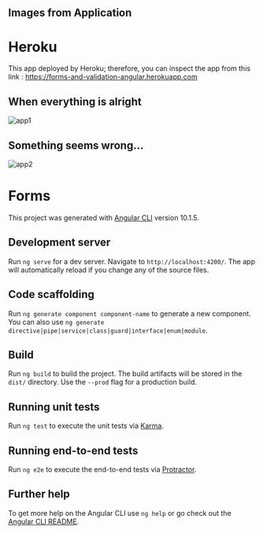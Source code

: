 ## Images from Application 

# Heroku
This app deployed by Heroku; therefore, you can inspect the app from this link : https://forms-and-validation-angular.herokuapp.com

## When everything is alright
![app1](https://user-images.githubusercontent.com/65118839/123696896-22833580-d811-11eb-8479-c0768f7cdd9e.PNG)

## Something seems wrong...
![app2](https://user-images.githubusercontent.com/65118839/123697146-6aa25800-d811-11eb-8750-da68a9bcdbcd.PNG)

# Forms

This project was generated with [Angular CLI](https://github.com/angular/angular-cli) version 10.1.5.

## Development server

Run `ng serve` for a dev server. Navigate to `http://localhost:4200/`. The app will automatically reload if you change any of the source files.

## Code scaffolding

Run `ng generate component component-name` to generate a new component. You can also use `ng generate directive|pipe|service|class|guard|interface|enum|module`.

## Build

Run `ng build` to build the project. The build artifacts will be stored in the `dist/` directory. Use the `--prod` flag for a production build.

## Running unit tests

Run `ng test` to execute the unit tests via [Karma](https://karma-runner.github.io).

## Running end-to-end tests

Run `ng e2e` to execute the end-to-end tests via [Protractor](http://www.protractortest.org/).

## Further help

To get more help on the Angular CLI use `ng help` or go check out the [Angular CLI README](https://github.com/angular/angular-cli/blob/master/README.md).
